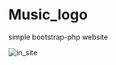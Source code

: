 # Music_logo
simple bootstrap-php website

![in_site](https://github.com/serhatsahin28/Music_logo/assets/95092280/792681d5-624c-4c21-8eae-55dcc67c2c46)
